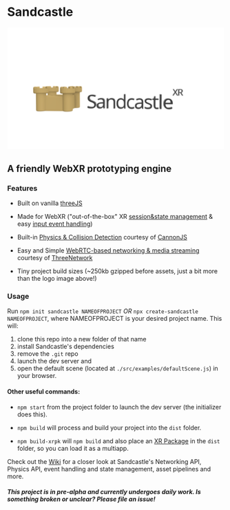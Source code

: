 # Sandcastle

![Sandcastle Logo](./sandcastlexr.png)

## A friendly WebXR prototyping engine

### Features

- Built on vanilla [threeJS](http://threejs.org/)

- Made for WebXR ("out-of-the-box" XR [session&state management](https://github.com/plutovr/sandcastle/wiki#webxr-general) & easy [input event handling](https://github.com/plutovr/sandcastle/wiki#webxr-input))

- Built-in [Physics & Collision Detection](https://github.com/plutovr/sandcastle/wiki#physics) courtesy of [CannonJS](http://www.cannonjs.org/)

- Easy and Simple [WebRTC-based networking & media streaming](https://github.com/plutovr/sandcastle/wiki#networking) courtesy of [ThreeNetwork](https://github.com/takahirox/ThreeNetwork)

- Tiny project build sizes (~250kb gzipped before assets, just a bit more than the logo image above!)

### Usage

Run `npm init sandcastle NAMEOFPROJECT` _OR_ `npx create-sandcastle NAMEOFPROJECT`, where NAMEOFPROJECT is your desired project name.
This will:

1. clone this repo into a new folder of that name
2. install Sandcastle's dependencies
3. remove the `.git` repo
4. launch the dev server and
5. open the default scene (located at `./src/examples/defaultScene.js`) in your browser.

#### Other useful commands:

- `npm start` from the project folder to launch the dev server (the initializer does this).

- `npm build` will process and build your project into the `dist` folder.

- `npm build-xrpk` will `npm build` and also place an [XR Package](https://github.com/webaverse/xrpackage) in the `dist` folder, so you can load it as a multiapp.

Check out the [Wiki](https://github.com/MichaelHazani/sandcastle/wiki) for a closer look at Sandcastle's Networking API, Physics API, event handling and state management, asset pipelines and more.

#### _This project is in pre-alpha and currently undergoes daily work. Is something broken or unclear? Please file an issue!_
